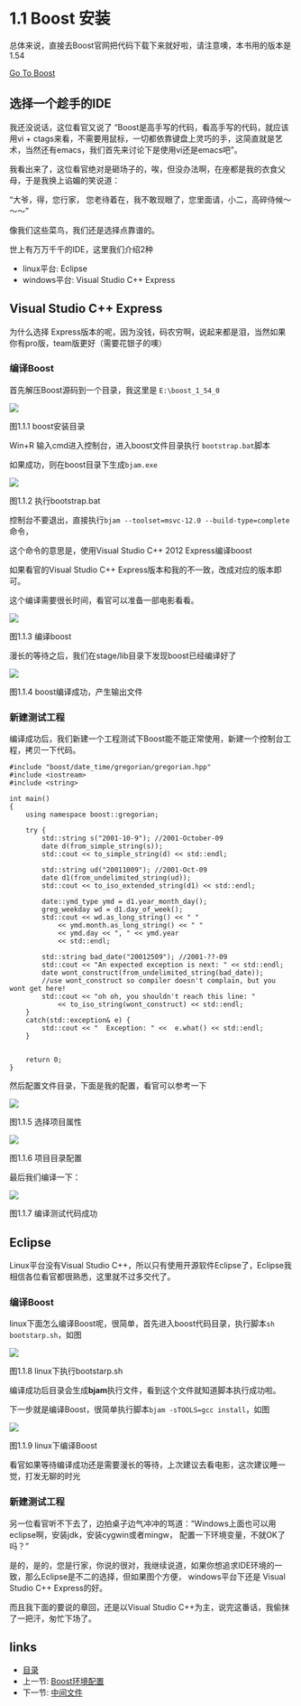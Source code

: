 # 1.1 Boost 安装

总体来说，直接去Boost官网把代码下载下来就好啦，请注意噢，本书用的版本是1.54

[Go To Boost][1]


## 选择一个趁手的IDE

我还没说话，这位看官又说了 “Boost是高手写的代码，看高手写的代码，就应该用vi + ctags来看，不需要用鼠标，一切都依靠键盘上灵巧的手，这简直就是艺术，当然还有emacs，我们首先来讨论下是使用vi还是emacs吧”。

我看出来了，这位看官绝对是砸场子的，唉，但没办法啊，在座都是我的衣食父母，于是我换上谄媚的笑说道：

“大爷，得，您行家，
您老待着在，我不敢现眼了，您里面请，小二，高碎侍候～～～”

像我们这些菜鸟，我们还是选择点靠谱的。

世上有万万千千的IDE，这里我们介绍2种

- linux平台: Eclipse
- windows平台: Visual Studio C++ Express


## Visual Studio C++ Express
为什么选择 Express版本的呢，因为没钱，码农穷啊，说起来都是泪，当然如果你有pro版，team版更好（需要花银子的噢）

### 编译Boost

首先解压Boost源码到一个目录，我这里是 `E:\boost_1_54_0`

![](../images/boost-path.PNG)

图1.1.1 boost安装目录

Win+R 输入cmd进入控制台，进入boost文件目录执行 `bootstrap.bat`脚本

如果成功，则在boost目录下生成`bjam.exe`

![](../images/bootstrap.bat.png)

图1.1.2 执行bootstrap.bat

控制台不要退出，直接执行`bjam --toolset=msvc-12.0 --build-type=complete`命令，

这个命令的意思是，使用Visual Studio C++ 2012 Express编译boost

如果看官的Visual Studio C++ Express版本和我的不一致，改成对应的版本即可。

这个编译需要很长时间，看官可以准备一部电影看看。

![](../images/windows_compile_boost_by_vs2012.png)

图1.1.3 编译boost

漫长的等待之后，我们在stage/lib目录下发现boost已经编译好了

![](../images/windows_compile_boost_successed.png)

图1.1.4 boost编译成功，产生输出文件

### 新建测试工程

编译成功后，我们新建一个工程测试下Boost能不能正常使用，新建一个控制台工程，拷贝一下代码。


	#include "boost/date_time/gregorian/gregorian.hpp"
	#include <iostream>
	#include <string>

	int main() 
	{
		using namespace boost::gregorian;

		try {
			std::string s("2001-10-9"); //2001-October-09
			date d(from_simple_string(s));
			std::cout << to_simple_string(d) << std::endl;

			std::string ud("20011009"); //2001-Oct-09
			date d1(from_undelimited_string(ud));
			std::cout << to_iso_extended_string(d1) << std::endl;

			date::ymd_type ymd = d1.year_month_day();
			greg_weekday wd = d1.day_of_week();
			std::cout << wd.as_long_string() << " "
				<< ymd.month.as_long_string() << " "
				<< ymd.day << ", " << ymd.year
				<< std::endl;

			std::string bad_date("20012509"); //2001-??-09
			std::cout << "An expected exception is next: " << std::endl;
			date wont_construct(from_undelimited_string(bad_date));
			//use wont_construct so compiler doesn't complain, but you wont get here!
			std::cout << "oh oh, you shouldn't reach this line: " 
				<< to_iso_string(wont_construct) << std::endl;
		}
		catch(std::exception& e) {
			std::cout << "  Exception: " <<  e.what() << std::endl;
		}


		return 0;
	}

然后配置文件目录，下面是我的配置，看官可以参考一下

![](../images/vs2012-project-select-property.png)

图1.1.5 选择项目属性

![](../images/vs2012-project-directories.png)

图1.1.6 项目目录配置

最后我们编译一下：

![](../images/windows_compile_boost_test_successed.png)

图1.1.7 编译测试代码成功



## Eclipse

Linux平台没有Visual Studio C++，所以只有使用开源软件Eclipse了，Eclipse我相信各位看官都很熟悉，这里就不过多交代了。

### 编译Boost

linux下面怎么编译Boost呢，很简单，首先进入boost代码目录，执行脚本`sh bootstarp.sh`，如图

![](../images/linux-compile-boost-1.png)

图1.1.8 linux下执行bootstarp.sh

编译成功后目录会生成**bjam**执行文件，看到这个文件就知道脚本执行成功啦。

下一步就是编译Boost，很简单执行脚本`bjam -sTOOLS=gcc install`，如图

![](../images/linux-compile-boost-2.png)

图1.1.9 linux下编译Boost


看官如果等待编译成功还是需要漫长的等待，上次建议去看电影，这次建议睡一觉，打发无聊的时光

### 新建测试工程





另一位看官听不下去了，边拍桌子边气冲冲的骂道：“Windows上面也可以用eclipse啊，安装jdk，安装cygwin或者mingw，
配置一下环境变量，不就OK了吗？”

是的，是的，您是行家，你说的很对，我继续说道，如果你想追求IDE环境的一致，那么Eclipse是不二的选择，但如果图个方便，
windows平台下还是 Visual Studio C++ Express的好。

而且我下面的要说的章回，还是以Visual Studio C++为主，说完这番话，我偷抹了一把汗，匆忙下场了。


## links
  * [目录](<preface.md>)
  * 上一节: [Boost环境配置](<01.00.Boost环境配置.md>)
  * 下一节: [中间文件](<01.02.中间文件.md>)


  [1]: http://www.boost.org/
